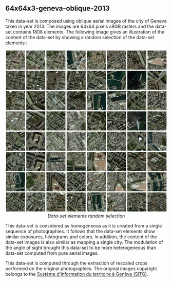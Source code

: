 ## 64x64x3-geneva-oblique-2013

This data-set is composed using oblique aerial images of the city of Geneva taken in year 2013. The images are 64x64 pixels sRGB rasters and the data-set contains 1808 elements. The following image gives an illustration of the content of the data-set by showing a random selection of the data-set elements :

<p align="center">
    <img src="https://github.com/nils-hamel/turing-project/blob/master/doc/dataset/64x64x3-geneva-oblique-2013.jpg?raw=true" width="512">
    <br />
    <i>Data-set elements random selection</i>
</p>


This data-set is considered as homogeneous as it is created from a single sequence of photographies. It follows that the data-set elements show similar exposures, histograms and colors. In addition, the content of the data-set images is also similar as mapping a single city. The modulation of the angle of sight brought this data-set to be more heterogeneous than data-set computed from pure aerial images.

This data-set is computed through the extraction of rescaled crops performed on the original photographies. The original images copyright belongs to the [Système d'information du territoire à Genève (SITG)](http://ge.ch/sitg).
